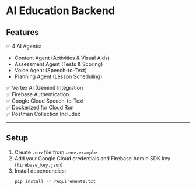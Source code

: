 # AI Education Backend

## Features
✅ 4 AI Agents:
- Content Agent (Activities & Visual Aids)
- Assessment Agent (Tests & Scoring)
- Voice Agent (Speech-to-Text)
- Planning Agent (Lesson Scheduling)

✅ Vertex AI (Gemini) Integration  
✅ Firebase Authentication  
✅ Google Cloud Speech-to-Text  
✅ Dockerized for Cloud Run  
✅ Postman Collection Included  

---

## Setup
1. Create `.env` file from `.env.example`
2. Add your Google Cloud credentials and Firebase Admin SDK key (`firebase_key.json`)
3. Install dependencies:
   ```bash
   pip install -r requirements.txt
